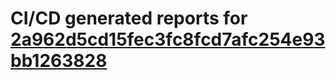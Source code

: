 # CI/CD generated reports for [2a962d5cd15fec3fc8fcd7afc254e93bb1263828](https://github.com/hydephp/develop/commit/2a962d5cd15fec3fc8fcd7afc254e93bb1263828)

